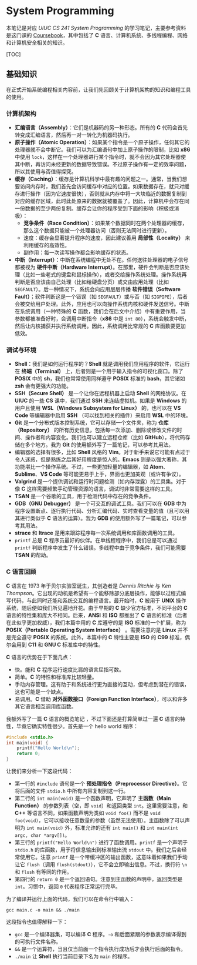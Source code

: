 # System Programming

本笔记是对应 *UIUC CS 241 System Programming* 的学习笔记，主要参考资料是这门课的 [Coursebook](https://cs241.cs.illinois.edu/coursebook/index.html)，其中包括了 **C** 语言、计算机系统、多线程编程、网络和计算机安全相关的知识。

[TOC]



## 基础知识

在正式开始系统编程相关内容前，让我们先回顾关于计算机架构的知识和编程工具的使用。

### 计算机架构

- **汇编语言（Assembly）**：它们是机器码的另一种形态。所有的 **C** 代码会首先转变成汇编语言，然后再一对一转化为机器码执行。
- **原子操作（Atomic Operation）**：如果某个指令是一个原子操作，任何其它的处理器就不会中断它。我们可以为汇编语句中加上原子操作的限制，比如 **x86** 中使用 `lock`，这样在一个处理器进行某个指令时，就不会因为其它处理器使其中断，再访问未经更新的数据导致错误。不过原子操作有一定的效率问题，所以其使用与否值得探究。
- **缓存（Caching）**：缓存是计算机科学中最有趣的问题之一。通常，当我们想要访问内存时，我们首先会访问缓存中对应的位置。如果数据存在，就只对缓存进行操作（因为它速度很快），否则就从内存中将一大块临近的数据复制到对应的缓存区域，此时此处原来的数据就被覆盖了。因此，计算机中会存在同一份数据的至少两份复制。缓存会让你的程序受到下面的影响（积极或消极）：
  - **竞争条件（Race Condition）**：如果某个数据同时在两个处理器的缓存，那么这个数据只能被一个处理器访问（否则无法同时进行更新）。
  - 速度：缓存会显著提升程序的速度，因此建议善用 **局部性（Locality）** 来利用缓存的高效性。
  - 副作用：每一次读写操作都会影响缓存的状态。
- **中断（Interrupt）**：中断在系统编程中无处不在。任何送往处理器的电子信号都被视为 **硬件中断（Hardware Interrupt）**。在那里，硬件会判断是否应该处理（比如一些老式的键盘和鼠标操作），或者交给操作系统处理。操作系统再判断是否应该由自己处理（比如给硬盘分页）或交由应用处理（比如 `SEGFAULT`）。后一种情况下，系统会向应用层层传播 **软件错误（Software Fault）**；软件判断这是一个错误（如 `SEGFAULT`）或与否（如 `SIGPIPE`），后者会被交给用户处理。此外，应用也可以向操作系统内核和硬件发送信号。中断在系统调用（一种特殊的 **C** 函数，我们会在后文中介绍）中有重要作用，当参数都被准备好时，会调用中断指令（**x86** 中是 `int 80`），系统会触发中断，然后让内核捕获并执行系统调用。因此，系统调用比常规的 **C** 库函数要更加低效。

### 调试与环境

- **Shell**：我们是如何运行程序的？**Shell** 就是调用我们应用程序的软件，它运行在 **终端（Terminal）** 上，后者则是一个用于输入指令的可视化窗口。除了 **POSIX** 中的 **sh**，我们也常常使用同样遵守 **POSIX** 标准的 **bash**，其它诸如 **zsh** 会有更强大的功能。
- **SSH（Secure Shell）** 是一个让你在远程机器上启动 **Shell** 的网络协议。在 **UIUC** 的一些 **CS** 课中，我们通过 **SSH** 来连结虚拟机。如果是 **Windows** 的用户且使用 **WSL（Windows Subsystem for Linux）** 的，也可以在 **VS Code** 等编辑器中启用 **SSH** （可以找到相关的插件）来启用 **WSL** 中的环境。
- **Git** 是一个分布式版本控制系统，它可以存储一个文件夹，称为 **仓库（Repository）** 的所有历史信息，包括每一次添加、删除或修改文件的时间、操作者和内容变化。我们也可以建立远程仓库（比如 **GitHub**），将代码存储在多个地方。我为 **Git** 的使用额外写了一篇笔记，可以参考其用法。
- 编辑器的选择有很多，比如 **Shell** 风格的 **Vim**。对于新手来说它可能有点过于令人迷惑，但是熟练之后其好用程度是惊人的。**Emacs** 则是以强大著称，其功能堪比一个操作系统。不过，一些更加轻量的编辑器，如 **Atom**、**Sublime**、**VS Code** 等可能更易于上手，界面也更加美观（或许有争议）。
- **Valgrind** 是一个提供调试和运行时问题检测（如内存泄露）的工具集。对于像 **C** 这样需要频繁手动管理资源的语言，调试时非常需要这样的工具。
- **TSAN** 是一个谷歌的工具，用于检测代码中存在的竞争条件。
- **GDB（GNU Debugger）** 是一个可交互的调试工具。我们可以在 **GDB** 中为程序设置断点、逐行执行代码、分析汇编代码、实时查看变量的值（且可以用其进行类似于 **C** 语法的运算）。我为 **GDB** 的使用额外写了一篇笔记，可以参考其用法。
- **strace** 和 **ltrace** 是用来跟踪程序每一次系统调用和库函数调用的工具。
- `printf` 总是 **C** 程序员最好的伙伴。在单线程程序中，我们总是可以通过 `printf` 判断程序中发生了什么错误。多线程中由于竞争条件，我们可能需要 **TSAN** 的帮助。

### **C** 语言回顾

**C** 语言在 1973 年于贝尔实验室诞生，其创造者是 *Dennis Ritchie* 与 *Ken Thompson*。它出现的动机是希望有一个能移除部分底层操作，能够以过程式编写代码，与此同时还能和系统交互的编程语言。最开始时，**C** 被用于 **UNIX** 操作系统，随后便如我们所见遍地开花。由于早期的 **C** 缺少官方标准，不同平台的 **C** 语言的特性集和库大不相同。后来，**ANSI** 和 **ISO** 都推出了 **C** 语言的标准（后者在此似乎更加权威），我们本篇中用的 **C** 库遵守的是 **ISO** 标准的一个扩展，称为 **POSIX（Portable Operating System Interface）** 。需要注意的是 **Linux** 并不是完全遵守 **POSIX** 的系统。此外，本篇中的 **C** 特性主要是 **ISO** 的 **C99** 标准，偶尔会用到 **C11** 和 **GNU C** 标准库中的特性。

**C** 语言的优势在于下面几点：

- 快。能和 **C** 程序运行速度比肩的语言屈指可数。
- 简单。**C** 的特性和标准库比较轻量。
- 手动内存管理。这有助于和系统进行更为直接的互动，但考虑到潜在的错误，这也可能是一个缺点。
- 易调用。**C** 借助 **对外函数接口（Foreign Function Interface）**，可以和许多其它语言相互调用库函数。

我额外写了一篇 **C** 语言的概览笔记 ，不过下面还是打算简单过一遍 **C** 语言的特性，毕竟它确实特性很少。首先是一个 hello world 程序：

```c
#include <stdio.h>
int main(void) {
    printf("Hello World\n");
    return 0;
}
```

让我们来分析一下这段代码：

- 第一行的 `#include` 语句是一个 **预处理指令（Preprocessor Directive）**。它将后面的文件 `stdio.h` 中所有内容复制到这一行。
- 第二行的 `int main(void)` 是一个函数声明，它声明了 **主函数（Main Function）** 的参数列表（空，即 `void`）和返回类型 `int`。这里需要注意，和 **C++** 等语言不同，如果函数声明为类如 `void foo()` 而不是 `void foo(void)`，它可以接收任意数量的参数（虽然无法使用）。主函数除了可以声明为 `int main(void)` 外，标准允许的还有 `int main()` 和 `int main(int argc, char *argv[])`。
- 第三行的 `printf("Hello World\n")` 进行了函数调用。`printf` 是一个声明于 `stdio.h` 的库函数，用于将信息输出到标准输出流 `stdout` 中。我们之后会经常使用它。注意 `printf` 是一个带缓冲区的输出函数，这意味着如果我们手动让它 `flush`（调用 `flush(stdout)`），它不会立即输出信息。不过，换行符 `\n` 和 `flush` 有等同的作用。
- 第四行的 `return 0` 是一个返回语句。注意到主函数的声明中，返回类型是 `int`。习惯中，返回 `0` 代表程序正常运行完毕。

为了编译并运行上面的代码，我们可以在命令行中输入：

```shell
gcc main.c -o main && ./main
```

这段指令也值得解释一下：

- `gcc` 是一个编译器集，可以编译 **C** 程序。`-o` 和后面紧跟的参数表示编译得到的可执行文件名称。
- `&&` 是一个运算符，当且仅当前面一个指令执行成功后才会执行后面的指令。
- `./main` 让 **Shell** 执行当前目录下名为 `main` 的程序。
